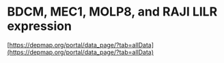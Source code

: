 # BDCM, MEC1, MOLP8, and RAJI LILR expression
[https://depmap.org/portal/data_page/?tab=allData](https://depmap.org/portal/data_page/?tab=allData)
